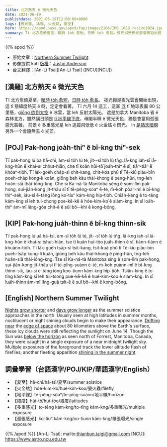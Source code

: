 ```yaml
---
title: 北方熱天 ê 微光天色
date: 2021-06-19
publishdate: 2021-06-19T12:00:00+0800
tags: [夜光雲, 冰雲, 火金蛄, 夏至]
hero: https://apod.nasa.gov/apod/fap/image/2106/IMG_1088_resize1024.jpg
summary: Tī 北方愈倚夏至，暗時 to̍h 愈短，日時 to̍h 愈長。夜光抑是夜光雲會開始出現，這 tī 懸緯度熱天 ê 時，定定會看著。
---
```


{{% apod %}}

- 原始文章：[Northern Summer Twilight](https://apod.nasa.gov/apod/ap210619.html)
- 影像提供 kah [版權][copyright]：[Justin Anderson](https://www.facebook.com/AuroraJustinAnderson)
- 台文翻譯：[An-Li Tsai][An-Li Tsai] ([NCU][NCU])

## [漢羅] 北方熱天 ê 微光天色
Tī 北方愈倚夏至，[暗時 to̍h 愈短][Nights grow shorter]，[日時 to̍h 愈長][days grow longer]。
夜光抑是夜光雲會開始出現，這 tī 懸緯度熱天 ê 時，定定會看著。
Tī 六月 14 這工，這寡 [浮][Drifting near] tī 地球表面 80 公里懸，[giōng 欲到太空][edge of space] ê 冰雲，當 leh 反射太陽光。
遮是加拿大 Manitoba 省 ê 森林北方，雖然講日頭是 [tī 地平線下底][below the horizon]，毋閣半暝 ê 微光天色，猶是會當用孤張感光翕著。
前景 ê 多重感光是 leh 追蹤飛低低 ê 火金蛄 ê 閃光。
In [是熱天暗暝][shining in the summer night] 另外一个會隨無去 ê 光芒。

## [POJ] Pak-hong joa̍h-thiⁿ ê bî-kng thiⁿ-sek
Tī pak-hong lú óa hā-chì, àm-sî to̍h lú té, ji̍t--sî to̍h lú tn̂g.
Iā-kng iah-sī iā-kng-hûn ē khai-sí chhut-hiān, che tī koân hūi-tō͘ joa̍h-thiⁿ ê sî, tiāⁿ-tiāⁿ ē khòaⁿ-tio̍h.
Tī la̍k-goe̍h cha̍p-sì chit-kang, chit-kóa phû tī Tē-kiû piáu-bīn poeh-cha̍p kong-lí koân, giōng beh kàu thài-khong ê peng-hûn, tng-leh hoán-siā thài-iông-kng.
Che sī Ka-ná-tà Manitoba séng ê som-lîm pak-hong, sui-jiân-kong ji̍t-thâu sī tī tē-pêng-sòaⁿ ē-té, m̄-koh pòaⁿ-mî ê bî-kng thiⁿ-sek, iáu-sī ē-tàng iōng ko͘-tiuⁿ kám-kng hip-tio̍h.
Chiân-kéng ê to-têng kám-kng sī leh tui-chong poe-kē-kē ê hóe-kim-ko͘ ê siám-kng.
In sī loa̍h-thiⁿ àm-mî lēng-gōa chi̍t-ê ē sûi bô--khì ê kong-bông.


## [KIP] Pak-hong jua̍h-thinn ê bî-kng thinn-sik
Tī pak-hong lú uá hā-tsì, àm-sî to̍h lú té, ji̍t--sî to̍h lú tn̂g.
Iā-kng iah-sī iā-kng-hûn ē khai-sí tshut-hiān, tse tī kuân huī-tōo jua̍h-thinn ê sî, tiānn-tiānn ē khuànn-tio̍h.
Tī la̍k-gue̍h tsa̍p-sì tsit-kang, tsit-kuá phû tī Tē-kîu piáu-bīn pueh-tsa̍p kong-lí kuân, giōng beh kàu thài-khong ê ping-hûn, tng-leh huán-siā thài-iông-kng.
Tse sī Ka-ná-tà Manitoba síng ê som-lîm pak-hong, sui-jiân-kong ji̍t-thâu sī tī tē-pîng-suànn ē-té, m̄-koh puànn-mî ê bî-kng thinn-sik, iáu-sī ē-tàng iōng koo-tiunn kám-kng hip-tio̍h.
Tsiân-kíng ê to-tîng kám-kng sī leh tui-tsong pue-kē-kē ê hué-kim-koo ê siám-kng.
In sī lua̍h-thinn àm-mî līng-guā tsi̍t-ê ē suî bô--khì ê kong-bông.



## [English] Northern Summer Twilight
[Nights grow shorter][Nights grow shorter] and [days grow longer][days grow longer] as the summer solstice approaches in the north.
Usually seen at high latitudes in summer months, noctilucent or night shining clouds begin to make their appearance.
[Drifting near][Drifting near] the [edge of space][edge of space] about 80 kilometers above the Earth's surface, these icy clouds were still reflecting the sunlight on June 14.
Though the Sun was [below the horizon][below the horizon] as seen north of Forrest, Manitoba, Canada, they were caught in a single exposure of a near midnight twilight sky.
Multiple exposures of the foreground track the lower altitude flash of fireflies, another fleeting apparition [shining in the summer night][shining in the summer night].



## 詞彙學習（台語漢字/POJ/KIP/華語漢字/English）


- 【夏至】hā-chì/hā-tsì/夏至/summer solstice
- 【火金蛄】hóe-kim-ko͘/hué-kim-koo/螢火蟲/filefly
- 【地平線】tē-pêng-sòaⁿ/tē-pîng-suànn/地平線/horizon
- 【緯度】hūi-tō͘/huī-tōo/緯度/latitudes
- 【多重感光】to-têng kám-kng/to-tîng kám-kng/多重曝光/multiple exposure
- 【孤張感光】ko͘-tiuⁿ kám-kng/oo-tiunn kám-kng/單張曝光/single exposure



{{% /apod %}}
[An-Li Tsai]: mailto:thianbun.taigi@gmail.com
[NCU]: https://www.astro.ncu.edu.tw

[copyright]: https://apod.nasa.gov/apod/fap/lib/about_apod.html#srapply

[Nights grow shorter]:https://apod.nasa.gov/apod/fap/ap191221.html
[days grow longer]:https://apod.nasa.gov/apod/fap/ap190627.html
[Drifting near]:https://www.nasa.gov/feature/goddard/2018/nasa-balloon-mission-captures-electric-blue-clouds
[edge of space]:https://www.nasa.gov/mission_pages/aim/edge_of_space.html
[below the horizon]:https://apod.nasa.gov/apod/fap/ap210605.html
[shining in the summer night]:https://apod.nasa.gov/apod/fap/ap110805.html
